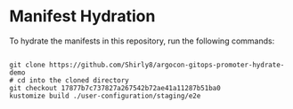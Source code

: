 
# Manifest Hydration

To hydrate the manifests in this repository, run the following commands:

```shell

git clone https://github.com/Shirly8/argocon-gitops-promoter-hydrate-demo
# cd into the cloned directory
git checkout 17877b7c737827a267542b72ae41a11287b51ba0
kustomize build ./user-configuration/staging/e2e
```